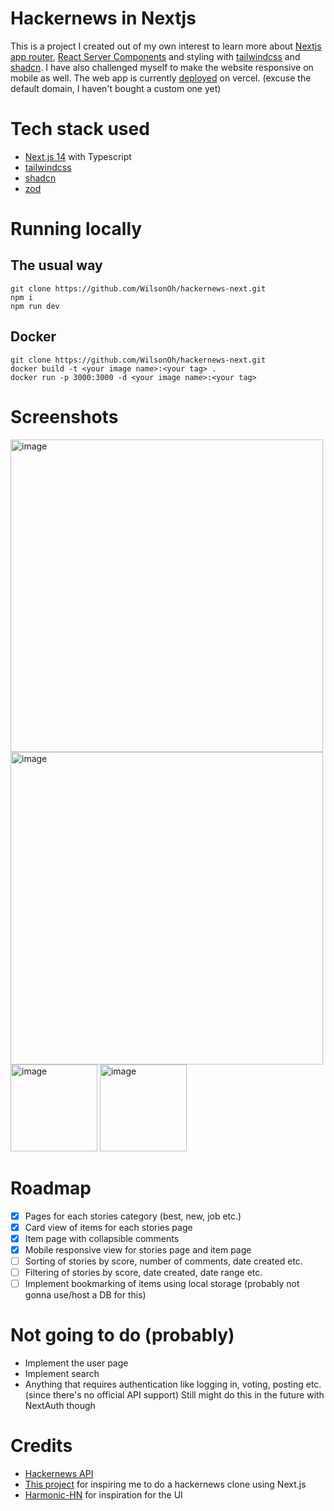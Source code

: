 # Hackernews in Nextjs
This is a project I created out of my own interest to learn more about [Nextjs app router](https://nextjs.org/docs/app), [React Server Components](https://nextjs.org/docs/app/building-your-application/rendering/server-components) and styling with [tailwindcss](https://tailwindcss.com/) and [shadcn](https://ui.shadcn.com/).
I have also challenged myself to make the website responsive on mobile as well. 
The web app is currently [deployed](https://hackernews-next-wilsonoh.vercel.app) on vercel. (excuse the default domain, I haven't bought a custom one yet)

# Tech stack used
* [Next.js 14](https://nextjs.org/) with Typescript
* [tailwindcss](https://tailwindcss.com/)
* [shadcn](https://ui.shadcn.com/)
* [zod](https://zod.dev/)

# Running locally
## The usual way
```shell
git clone https://github.com/WilsonOh/hackernews-next.git
npm i
npm run dev
```
## Docker
```shell
git clone https://github.com/WilsonOh/hackernews-next.git
docker build -t <your image name>:<your tag> .
docker run -p 3000:3000 -d <your image name>:<your tag>
```

# Screenshots
<img width="500" alt="image" src="https://github.com/WilsonOh/hackernews-next/assets/87934749/dc372b22-9538-4f99-9857-dc8d7f8faec6">
<img width="500" alt="image" src="https://github.com/WilsonOh/hackernews-next/assets/87934749/34c17801-caed-4185-8bf2-e1e264e31db2">
<img width="139" alt="image" src="https://github.com/WilsonOh/hackernews-next/assets/87934749/84254fce-3cce-4cce-9155-6691b354ba26">
<img width="139" alt="image" src="https://github.com/WilsonOh/hackernews-next/assets/87934749/41b03bda-fefc-4526-aa1a-8cd1b45dd9c3">

# Roadmap
* [x] Pages for each stories category (best, new, job etc.)
* [x] Card view of items for each stories page
* [x] Item page with collapsible comments
* [x] Mobile responsive view for stories page and item page
* [ ] Sorting of stories by score, number of comments, date created etc.
* [ ] Filtering of stories by score, date created, date range etc.
* [ ] Implement bookmarking of items using local storage (probably not gonna use/host a DB for this)

# Not going to do (probably)
* Implement the user page
* Implement search
* Anything that requires authentication like logging in, voting, posting etc. (since there's no official API support) Still might do this in the future with NextAuth though

# Credits
* [Hackernews API](https://github.com/HackerNews/API)
* [This project](https://github.com/say4n/hn) for inspiring me to do a hackernews clone using Next.js
* [Harmonic-HN](https://github.com/SimonHalvdansson/Harmonic-HN) for inspiration for the UI
